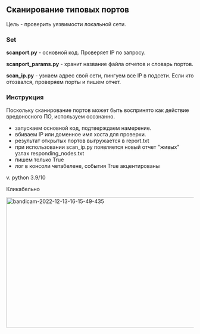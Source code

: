 ## Сканирование типовых портов
Цель - проверить уязвимости локальной сети.
### Set

**scanport.py** - основной код. Проверяет IP по запросу.

**scanport_params.py** - хранит название файла отчетов и словарь портов.

**scan_ip.py** - узнаем адрес свой сети, пингуем все IP в подсети. Если кто отозвался, проверяем порты и пишем отчет. 

### Инструкция
Поскольку сканирование портов может быть воспринято как действие вредоносного ПО,
используем осознанно. 

- запускаем основной код, подтверждаем намерение. 
- вбиваем IP или доменное имя хоста для проверки. 
- результат открытых портов выгружается в report.txt
- при использовании scan_ip.py появляется новый отчет "живых" узлах responding_nodes.txt
- пишем только True 
- лог в консоли четабелене, события True акцентированы


v. python 3.9/10

Кликабельно

<img alt="bandicam-2022-12-13-16-15-49-435" height="350" src="https://user-images.githubusercontent.com/111141693/207330370-13e360e7-a606-469d-8b1a-5247213f0f08.gif" width="600"/>

